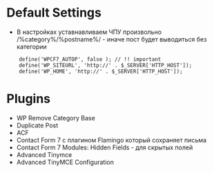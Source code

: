 # Default Settings

- В настройках уставнавливаем ЧПУ произвольно /%category%/%postname%/ - иначе пост будет выводиться без категории

```
    define('WPCF7_AUTOP', false ); // !! important
    define('WP_SITEURL', 'http://' . $_SERVER['HTTP_HOST']);
    define('WP_HOME', 'http://' . $_SERVER['HTTP_HOST']);
```

# Plugins
- WP Remove Category Base
- Duplicate Post
- ACF
- Contact Form 7 с плагином Flamingo который сохраняет письма
- Contact Form 7 Modules: Hidden Fields - для скрытых полей
- Advanced Tinymce
- Advanced TinyMCE Configuration
